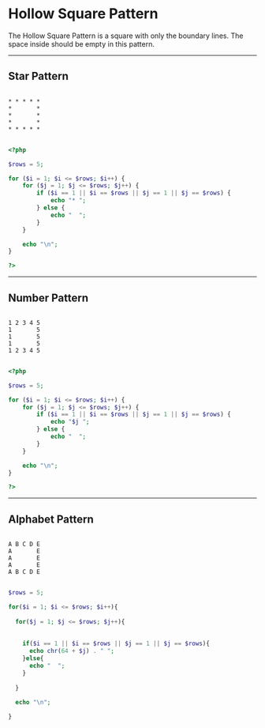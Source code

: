 # Hollow Square Pattern

The Hollow Square Pattern is a square with only the boundary lines. The space inside should be empty in this pattern.

---


## Star Pattern

```

* * * * * 
*       * 
*       * 
*       * 
* * * * * 

```


```php

<?php

$rows = 5;

for ($i = 1; $i <= $rows; $i++) {
    for ($j = 1; $j <= $rows; $j++) {
        if ($i == 1 || $i == $rows || $j == 1 || $j == $rows) {
            echo "* ";
        } else {
            echo "  ";
        }
    }

    echo "\n";
}

?>

```

---

## Number Pattern

```

1 2 3 4 5 
1       5 
1       5 
1       5 
1 2 3 4 5 

```

```php

<?php

$rows = 5;

for ($i = 1; $i <= $rows; $i++) {
    for ($j = 1; $j <= $rows; $j++) {
        if ($i == 1 || $i == $rows || $j == 1 || $j == $rows) {
            echo "$j ";
        } else {
            echo "  ";
        }
    }

    echo "\n";
}

?>

```

---

## Alphabet Pattern

```

A B C D E 
A       E 
A       E 
A       E 
A B C D E 

```

```php

$rows = 5;

for($i = 1; $i <= $rows; $i++){
  
  for($j = 1; $j <= $rows; $j++){
    
    
    if($i == 1 || $i == $rows || $j == 1 || $j == $rows){
      echo chr(64 + $j) . " ";
    }else{
      echo "  ";
    }
    
  }
  
  echo "\n";

}

```
